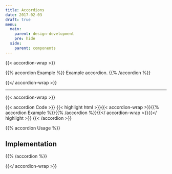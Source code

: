 ```yaml
---
title: Accordions
date: 2017-02-03
draft: true
menu:
  main:
    parent: design-development
    pre: hide
  side:
    parent: components
---
```



{{< accordion-wrap >}}

{{% accordion Example %}}
Example accordion.
{{% /accordion %}}

{{</ accordion-wrap >}}

---

{{< accordion-wrap >}}

{{< accordion Code >}}
  {{< highlight html >}}{{< accordion-wrap >}}{{% accordion Example %}}{{% /accordion %}}{{</ accordion-wrap >}}{{</ highlight >}}
{{< /accordion >}}

{{% accordion Usage %}}
## Implementation

{{% /accordion %}}

{{</ accordion-wrap >}}
